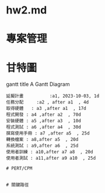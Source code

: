 # hw2.md

# 專案管理

# 甘特圖
gantt
    title A Gantt Diagram

    延擬計畫          :a1, 2023-10-03, 1d
    任務分配     :a2 , after a1  , 4d
    取得硬體   : a3 ,after a1  , 17d
    程式開發 : a4 ,after a2  , 70d
    安裝硬體 : a5 ,after a3  , 10d
    程式測試 : a6 ,after a4  , 30d
    撰寫使用手冊 : a7 ,after a5  , 25d
    轉換檔案 : a8,after a5  , 20d
    系統測試 : a9,after a6  , 25d
    使用者訓練 : a10,after a7 a8  , 20d
    使用者測試 : a11,after a9 a10  , 25d

```
# PERT/CPM


# 關鍵路徑
